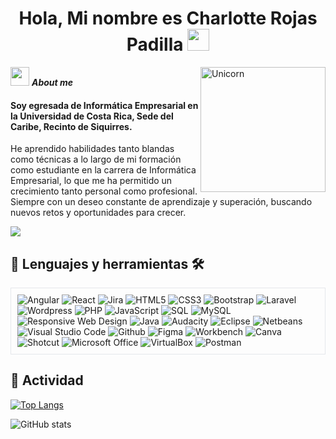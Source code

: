 <div align="left">

<h1 align="center"><b>Hola, Mi nombre es Charlotte Rojas Padilla </b><img src="https://media.giphy.com/media/hvRJCLFzcasrR4ia7z/giphy.gif" width="35"></h1>
<!--  -->
<img align="right" width=200px alt="Unicorn" src="https://media.tenor.com/_mYZWyrW3AUAAAAj/peach-goma-pc-night-keyboard-smashing.gif" />

<img src="https://media.giphy.com/media/ObNTw8Uzwy6KQ/giphy.gif" width="30px">&nbsp;***About me***

#### Soy egresada de Informática Empresarial en la Universidad de Costa Rica, Sede del Caribe, Recinto de Siquirres.

He aprendido habilidades tanto blandas como técnicas a lo largo de mi formación como estudiante en la carrera de Informática Empresarial, lo que me ha permitido un crecimiento tanto personal como profesional. Siempre con un deseo constante de aprendizaje y superación, buscando nuevos retos y oportunidades para crecer.

</div>

<div id="Badges" align="left">
    <a href="https://www.linkedin.com/in/charrojas" target="_blank">
        <img src="https://img.shields.io/badge/LinkedIn-0077B5?style=for-the-badge&logo=linkedin&logoColor=white"/>
    </a>
</div>


<div align="left">
    <h2>📖 Lenguajes y herramientas 🛠 </h2>
    <div style="border: 1px solid #e5e7eb; padding: 10px; display: inline-block;">
        <img src="https://img.shields.io/badge/Angular-DD0031?style=for-the-badge&logo=angular&logoColor=white" alt="Angular"/>
        <img src="https://img.shields.io/badge/React-61DAFB?style=for-the-badge&logo=react&logoColor=black" alt="React"/>
        <img src="https://img.shields.io/badge/Jira-0052CC?style=for-the-badge&logo=jira&logoColor=white" alt="Jira"/>
        <img src="https://img.shields.io/badge/HTML5-E34F26?style=for-the-badge&logo=html5&logoColor=white" alt="HTML5"/>
        <img src="https://img.shields.io/badge/CSS3-1572B6?style=for-the-badge&logo=css3&logoColor=white" alt="CSS3"/>
        <img src="https://img.shields.io/badge/Bootstrap-563D7C?style=for-the-badge&logo=bootstrap&logoColor=white" alt="Bootstrap"/>
        <img src="https://img.shields.io/badge/Laravel-FF2D20?style=for-the-badge&logo=laravel&logoColor=white" alt="Laravel"/>
        <img src="https://img.shields.io/badge/Wordpress-21759B?style=for-the-badge&logo=wordpress&logoColor=white" alt="Wordpress"/>
        <img src="https://img.shields.io/badge/PHP-777BB4?style=for-the-badge&logo=php&logoColor=white" alt="PHP"/>
        <img src="https://img.shields.io/badge/JavaScript-F7DF1E?style=for-the-badge&logo=javascript&logoColor=black" alt="JavaScript"/>
        <img src="https://img.shields.io/badge/SQL-4479A1?style=for-the-badge&logo=sql&logoColor=white" alt="SQL"/>
        <img src="https://img.shields.io/badge/MySQL-4479A1?style=for-the-badge&logo=mysql&logoColor=white" alt="MySQL"/>
        <img src="https://img.shields.io/badge/Responsive%20Web%20Design-31A8FF?style=for-the-badge&logo=css3&logoColor=white" alt="Responsive Web Design"/>
        <img src="https://img.shields.io/badge/Java-007396?style=for-the-badge&logo=java&logoColor=white" alt="Java"/>
        <img src="https://img.shields.io/badge/Audacity-000000?style=for-the-badge&logo=audacity&logoColor=white" alt="Audacity"/>
        <img src="https://img.shields.io/badge/Eclipse-2C2255?style=for-the-badge&logo=eclipse&logoColor=white" alt="Eclipse"/>
        <img src="https://img.shields.io/badge/Netbeans-1B6AC6?style=for-the-badge&logo=apache-netbeans-ide&logoColor=white" alt="Netbeans"/>
        <img src="https://img.shields.io/badge/Visual%20Studio%20Code-007ACC?style=for-the-badge&logo=visual-studio-code&logoColor=white" alt="Visual Studio Code"/>
        <img src="https://img.shields.io/badge/Github-100000?style=for-the-badge&logo=github&logoColor=white" alt="Github"/>
        <img src="https://img.shields.io/badge/Figma-F24E1E?style=for-the-badge&logo=figma&logoColor=white" alt="Figma"/>
        <img src="https://img.shields.io/badge/Workbench-00758F?style=for-the-badge&logo=mysql&logoColor=white" alt="Workbench"/>
        <img src="https://img.shields.io/badge/Canva-00C4CC?style=for-the-badge&logo=canva&logoColor=white" alt="Canva"/>
        <img src="https://img.shields.io/badge/Shotcut-1CC3F1?style=for-the-badge&logo=shotcut&logoColor=white" alt="Shotcut"/>
        <img src="https://img.shields.io/badge/Microsoft%20Office-D83B01?style=for-the-badge&logo=microsoft-office&logoColor=white" alt="Microsoft Office"/>
        <img src="https://img.shields.io/badge/VirtualBox-183A61?style=for-the-badge&logo=virtualbox&logoColor=white" alt="VirtualBox"/>
        <img src="https://img.shields.io/badge/Postman-FF6C37?style=for-the-badge&logo=postman&logoColor=white" alt="Postman"/>
    </div>
</div>


<div align="left">
  <h2>🌷 Actividad </h2>
  
  [![Top Langs](https://github-readme-stats.vercel.app/api/top-langs/?username=charrojas&theme=midnight-purple)](https://github.com/anuraghazra/github-readme-stats)

  ![GitHub stats](https://github-readme-stats.vercel.app/api?username=charrojas&show_icons=true&theme=midnight-purple)
</div>
